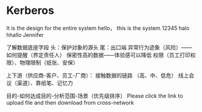 # Kerberos
It is the design for the entire system 
hello， this is the system
12345
halo
hhallo
Jennifer

了解数据底座字段
头：保护对象的源头
尾：出口端
异常行为迹象（风险）—— 如何提醒（界定责任人）
保密性高的数据——体验感可以降低
权限（员工打印权限）、物理限制（纸张、安保）

上下游（供应商-客户、员工-厂商）：
接触数据的链路 （高、中、低危）
线上会议（渠道）、靠纸笔、记忆力

目的-如何达成目的-分析范围-场景（优先级排序）
Please click the link to upload file and then download from cross-network
